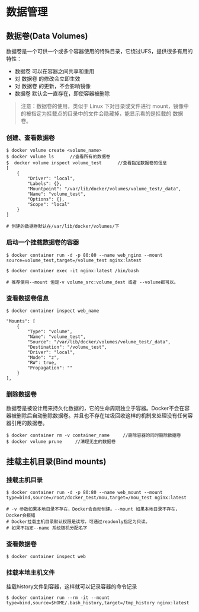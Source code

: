 # 数据管理
## 数据卷(Data Volumes)
数据卷是一个可供一个或多个容器使用的特殊目录，它绕过UFS，提供很多有用的特性：
- 数据卷 可以在容器之间共享和重用
- 对 数据卷 的修改会立即生效
- 对 数据卷 的更新，不会影响镜像
- 数据卷 默认会一直存在，即使容器被删除

>注意：数据卷的使用，类似于 Linux 下对目录或文件进行 mount，镜像中的被指定为挂载点的目录中的文件会隐藏掉，能显示看的是挂载的 数据卷。

### 创建、查看数据卷
```
$ docker volume create <volume_name>
$ docker volume ls      //查看所有的数据卷
$  docker volume inspect volume_test      //查看指定数据卷的信息
[
    {
        "Driver": "local",
        "Labels": {},
        "Mountpoint": "/var/lib/docker/volumes/volume_test/_data",
        "Name": "volume_test",
        "Options": {},
        "Scope": "local"
    }
]

# 创建的数据卷默认在/var/lib/docker/volumes/下
```

### 启动一个挂载数据卷的容器
```
$ docker container run -d -p 80:80 --name web_nginx --mount source=volume_test,target=/volume_test nginx:latest

$ docker container exec -it nginx:latest /bin/bash

# 推荐使用--mount 但是-v volume_src:volume_dest 或者 --volume都可以。
```

### 查看数据卷信息
```
$ docker container inspect web_name

"Mounts": [
    {
        "Type": "volume",
        "Name": "volume_test",
        "Source": "/var/lib/docker/volumes/volume_test/_data",
        "Destination": "/volume_test",
        "Driver": "local",
        "Mode": "z",
        "RW": true,
        "Propagation": ""
    }
],
```

### 删除数据卷
数据卷是被设计用来持久化数据的，它的生命周期独立于容器。Docker不会在容器被删除后自动删除数据卷。并且也不存在垃圾回收这样的机制来处理没有任何容器引用的数据卷。
```
$ docker container rm -v container_name     //删除容器的同时删除数据卷
$ docker volume prune     //清理无主的数据卷
```


## 挂载主机目录(Bind mounts)
### 挂载主机目录
```
$ docker container run -d -p 80:80 --name web_mount --mount type=bind,source=/root/docker_test/mou,target=/mou_test nginx:latest

# -v 参数如果本地目录不存在，Docker会自动创建。--mount 如果本地目录不存在，Docker会报错
# Docker挂载主机目录默认权限是读写，可通过readonly指定为只读。
# 如果不指定--name 系统随机分配名字
```

### 查看数据卷
```
$ docker container inspect web
```

### 挂载本地主机文件
挂载history文件到容器，这样就可以记录容器的命令记录
```
$ docker container run --rm -it --mount type=bind,source=$HOME/.bash_history,target=/tmp_history nginx:latest
```
